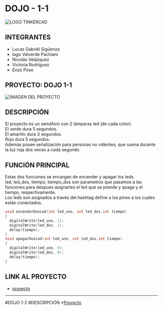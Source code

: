 # DOJO - 1-1 

![LOGO TINKERCAD](https://github.com/iagovalverde/EjemploDocumentacion/blob/main/img/ArduinoTinkercad.jpg)

## INTEGRANTES
* Lucas Gabriél Sigüenza
* Iago Valverde Pachiani
* Nicolás Velázquez
* Victoria Rodríguez
* Enzo Pose 

## PROYECTO: DOJO 1-1

![IMAGEN DEL PROYECTO](https://i.im.ge/2023/04/25/LbesZT.FotoFulvo.png)

## DESCRIPCIÓN

El proyecto es un semáforo con 2 lámparas led (de cada color). <br/>
El verde dura 5 segundos. <br/>
El amarillo dura 3 segundos. <br/>
Rojo dura 5 segundos.<br/>
Además posee señalización para personas no videntes, que suena durante la luz roja dos veces a cada segundo.

## FUNCIÓN PRINCIPAL

Estas dos funciones se encargan de encender y apagar los leds. <br/> 
led, led_dos, tiempo, tiempo_dos son parametros que pasamos a las funciones para despues asignarles el led que se prende y apaga y el tiempo, respectivamente. <br/>
Los leds son asignados a través del hashtag define a los pines a los cuales están conectados.

```C++ 
void encenderDosLed(int led_uno, int led_dos,int tiempo)
{
  digitalWrite(led_uno, 1);
  digitalWrite(led_dos, 1);
  delay(tiempo);
}
void apagarDosLed(int led_uno, int led_dos,int tiempo)
{
  digitalWrite(led_uno, 0);
  digitalWrite(led_dos, 0);
  delay(tiempo);
}

```

## LINK AL PROYECTO

* [proyecto](https://www.tinkercad.com/things/i2CBQSHZGLf-dojo-1-1/editel?sharecode=MPb9SxTbzHUjMsSWyZcr3BQnK4RgUTSg-Y6jfeaZM7s)
----------------------------------------------------------------------------------------------------------------------------------
#DOJO 1-2
#DESCRIPCIÓN
*[Proyecto](https://www.tinkercad.com/things/eGYqkp8Cdgp-dojo-1-2-con-sueno/editel?sharecode=QBdMOxAWkjos47bNTdN34RYt6imzijOwldFQFdhOoTc)
